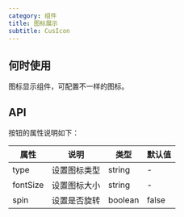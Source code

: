 ```yaml
---
category: 组件
title: 图标展示
subtitle: CusIcon
---
```


## 何时使用

图标显示组件，可配置不一样的图标。

## API

按钮的属性说明如下：

属性 | 说明 | 类型 | 默认值
-----|-----|-----|------
type | 设置图标类型 | string | -
fontSize | 设置图标大小 | string | -
spin | 设置是否旋转 | boolean | false
